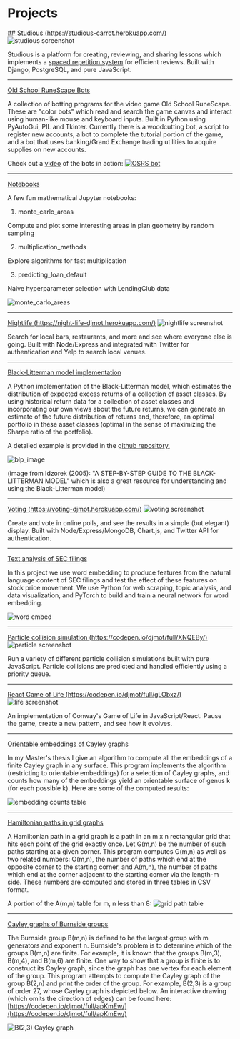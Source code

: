 # Projects

[## Studious (https://studious-carrot.herokuapp.com/)](https://studious-carrot.herokuapp.com/)
![studious screenshot](/images/studious.png)

Studious is a platform for creating, reviewing, and sharing lessons which implements a [spaced repetition system](https://knowledge.wanikani.com/wanikani/srs/) for efficient reviews.
Built with Django, PostgreSQL, and pure JavaScript.

---

[Old School RuneScape Bots](https://github.com/djmot/osrs)

A collection of botting programs for the video game Old School RuneScape. These are "color bots" which read and search the game canvas and interact using human-like mouse and keyboard inputs. Built in Python using PyAutoGui, PIL and Tkinter. Currently there is a woodcutting bot, a script to register new accounts, a bot to complete the tutorial portion of the game, and a bot that uses banking/Grand Exchange trading utilities to acquire supplies on new accounts.

Check out a [video](https://www.youtube.com/watch?v=kuUoJRoRcMU "osrs demo") of the bots in action:
[![OSRS bot](/images/osrsbot.png)](https://www.youtube.com/watch?v=kuUoJRoRcMU "osrs demo")

---

[Notebooks](https://github.com/dmjz/notebooks)

A few fun mathematical Jupyter notebooks:

1. monte_carlo_areas

Compute and plot some interesting areas in plan geometry by random sampling

2. multiplication_methods

Explore algorithms for fast multiplication

3. predicting_loan_default

Naive hyperparameter selection with LendingClub data

![monte_carlo_areas](/images/mandelbrot.png)

---

[Nightlife (https://night-life-djmot.herokuapp.com/)](https://night-life-djmot.herokuapp.com/)
![nightlife screenshot](/images/nightlife1.png)

Search for local bars, restaurants, and more and see where everyone else is going. Built with Node/Express and integrated with Twitter for authentication and Yelp to search local venues.

---

[Black-Litterman model implementation](https://github.com/djmot/BLP)

A Python implementation of the Black-Litterman model, which estimates the distribution of expected excess returns of a collection of asset classes. By using historical return data for a collection of asset classes and incorporating our own views about the future returns, we can generate an estimate of the future distribution of returns and, therefore, an optimal portfolio in these asset classes (optimal in the sense of maximizing the Sharpe ratio of the portfolio).

A detailed example is provided in the [github repository.](https://github.com/djmot/BLP)

![blp_image](/images/blp.PNG)

(image from Idzorek (2005): "A STEP-BY-STEP GUIDE TO THE BLACK-LITTERMAN MODEL" which is also a great resource for understanding and using the Black-Litterman model)

---

[Voting (https://voting-djmot.herokuapp.com/)](https://voting-djmot.herokuapp.com/)
![voting screenshot](/images/voting.png)

Create and vote in online polls, and see the results in a simple (but elegant) display. Built with Node/Express/MongoDB, Chart.js, and Twitter API for authentication.

---

[Text analysis of SEC filings](https://github.com/dmjz/sec-embed)

In this project we use word embedding to produce features from the natural language content of SEC filings and test the effect of these features on stock price movement. We use Python for web scraping, topic analysis, and data visualization, and PyTorch to build and train a neural network for word embedding. 

![word embed](/images/model_arch.png)

---

[Particle collision simulation (https://codepen.io/djmot/full/XNQEBy/)](https://codepen.io/djmot/full/XNQEBy/)
![particle screenshot](/images/particle.png)

Run a variety of different particle collision simulations built with pure JavaScript. Particle collisions are predicted and handled efficiently using a priority queue. 

---

[React Game of Life (https://codepen.io/djmot/full/gLObxz/)](https://codepen.io/djmot/full/gLObxz/)
![life screenshot](/images/life.png)

An implementation of Conway's Game of Life in JavaScript/React. Pause the game, create a new pattern, and see how it evolves.

---

[Orientable embeddings of Cayley graphs](https://github.com/djmot/orientable-embeddings)

In my Master's thesis I give an algorithm to compute all the embeddings of a finite Cayley graph in any surface. This program implements the algorithm (restricting to orientable embeddings) for a selection of Cayley graphs, and counts how many of the embeddings yield an orientable surface of genus k (for each possible k). Here are some of the computed results: 

![embedding counts table](/images/thesistable.png)

---

[Hamiltonian paths in grid graphs](https://github.com/djmot/grid-paths)

A Hamiltonian path in a grid graph is a path in an m x n rectangular grid that hits each point of the grid exactly once. Let G(m,n) be the number of such paths starting at a given corner. This program computes G(m,n) as well as two related numbers: O(m,n), the number of paths which end at the opposite corner to the starting corner, and A(m,n), the number of paths which end at the corner adjacent to the starting corner via the length-m side. These numbers are computed and stored in three tables in CSV format. 

A portion of the A(m,n) table for m, n less than 8:
![grid path table](/images/gridtable.png)

---

[Cayley graphs of Burnside groups](https://github.com/djmot/burnside-graphs)

The Burnside group B(m,n) is defined to be the largest group with m generators and exponent n. Burnside's problem is to determine which of the groups B(m,n) are finite. For example, it is known that the groups B(m,3), B(m,4), and B(m,6) are finite. One way to show that a group is finite is to construct its Cayley graph, since the graph has one vertex for each element of the group. This program attempts to compute the Cayley graph of the group B(2,n) and print the order of the group. For example, B(2,3) is a group of order 27, whose Cayley graph is depicted below. An interactive drawing (which omits the direction of edges) can be found here: [https://codepen.io/djmot/full/apKmEw/](https://codepen.io/djmot/full/apKmEw/)

![B(2,3) Cayley graph](/images/b23graph.png)
